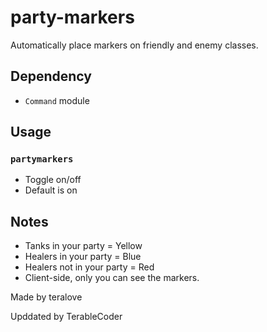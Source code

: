 # party-markers
Automatically place markers on friendly and enemy classes.

## Dependency
- `Command` module

## Usage
### `partymarkers`
- Toggle on/off
- Default is on

## Notes
- Tanks in your party = Yellow
- Healers in your party = Blue
- Healers not in your party = Red
- Client-side, only you can see the markers.

Made by teralove

Upddated by TerableCoder